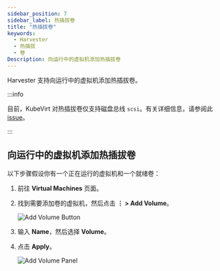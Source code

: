 ```yaml
---
sidebar_position: 7
sidebar_label: 热插拔卷
title: "热插拔卷"
keywords:
  - Harvester
  - 热插拔
  - 卷
Description: 向运行中的虚拟机添加热插拔卷
---
```


Harvester 支持向运行中的虚拟机添加热插拔卷。

:::info

目前，KubeVirt 对热插拔卷仅支持磁盘总线 `scsi`。有关详细信息，请参阅此 [issue](https://github.com/kubevirt/kubevirt/issues/5080#issuecomment-785183128)。

:::

## 向运行中的虚拟机添加热插拔卷

以下步骤假设你有一个正在运行的虚拟机和一个就绪卷：

1. 前往 **Virtual Machines** 页面。
1. 找到需要添加卷的虚拟机，然后点击 **⋮ > Add Volume**。

   ![Add Volume Button](/img/v1.2/vm/add-volume-button.png)

1. 输入 **Name**，然后选择 **Volume**。
1. 点击 **Apply**。

   ![Add Volume Panel](/img/v1.2/vm/add-volume-panel.png)

